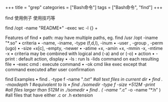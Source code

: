 +++
title = "grep"
categories = ["Bash命令"]
tags = ["Bash命令", "find"]
+++

find 使用例子 使用技巧等

find /opt -name "README\*" -exec wc -l {} +

Features of find
• path: may have multiple paths, eg. find /usr /opt -iname "\*.so"
• criteria
• -name, -iname, -type (f,d,l), -inum <n>
• -user <uname>, -group <gname>, -perm (ugo)
• -size +x[c], -empty, -newer <fname>
• -atime +x, -amin +x, -mmin -x, -mtime -x
• criteria may be combined with logical and (-a) and or (-o)
• action
• -print : default action, display
• -ls : run ls -lids command on each resulting file
• -exec cmd : execute command
• -ok cmd like exec except that command executed after user confirmation

find Examples
• find . -type f -name "_.txt" #all text files
in current dir
• find . -maxdepth 1 #equivalent to ls
• find ./somedir -type f -size +512M -print #all
files larger than 512M in ./somedir
• find . \( -name “_.c” -o -name “\*.h” \) #all
files that have either .c or .h extension
